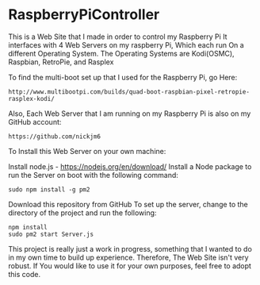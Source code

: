 # RaspberryPiController
This is a Web Site that I made in order to control my Raspberry Pi
It interfaces with 4 Web Servers on my raspberry Pi, Which each run On a different Operating System.
The Operating Systems are Kodi(OSMC), Raspbian, RetroPie, and Rasplex

To find the multi-boot set up that I used for the Raspberry Pi, go Here:

	http://www.multibootpi.com/builds/quad-boot-raspbian-pixel-retropie-rasplex-kodi/

Also, Each Web Server that I am running on my Raspberry Pi is also on my GitHub account:
	
	https://github.com/nickjm6

To Install this Web Server on your own machine:

Install node.js - https://nodejs.org/en/download/
Install a Node package to run the Server on boot with the following command:

	sudo npm install -g pm2

Download this repository from GitHub
To set up the server, change to the directory of the project and run the following:

	npm install
	sudo pm2 start Server.js


This project is really just a work in progress, something that I wanted to do in my own time to build up experience. 
Therefore, The Web Site isn't very robust. If You would like to use it for your own purposes, feel free to 
adopt this code.

